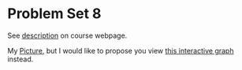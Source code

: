 # Problem Set 8

See [description](https://rudeboybert.github.io/STAT495/#problem_set_8) on course webpage.

My [Picture](http://htmlpreview.github.io/?https://github.com/bkseto777/PS08/blob/master/Brendan_Seto.png), but I would like to propose you view [this interactive graph](http://htmlpreview.github.io/?https://github.com/bkseto777/PS08/blob/master/PS08.html) instead.
